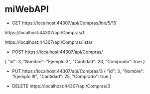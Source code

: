 # miWebAPI

- GET
https://localhost:44307/api/Compras/Init/5/15

https://localhost:44307/api/Compras/1

https://localhost:44307/api/Compras/listar

- POST
https://localhost:44307/api/Compras/

 {
    "id": 3,
    "Nombre": "Ejemplo 3",
    "Cantidad": 20,
    "Comprado": true
  }
  
- PUT
https://localhost:44307/api/Compras/3
  {
    "id": 3,
    "Nombre": "Ejemplo III",
    "Cantidad": 25,
    "Comprado": true
  }
  
- DELETE
https://localhost:44307/api/Compras/3
